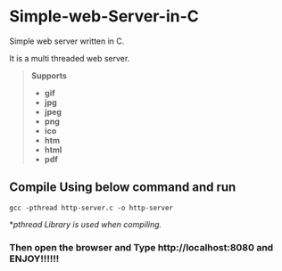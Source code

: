 
# Simple-web-Server-in-C
Simple web server written in C.

It is a multi threaded web server.

>**Supports**
>- **gif**
>- **jpg**
>- **jpeg**
>- **png**
>- **ico**
>- **htm**
>- **html**
>- **pdf**
       

## Compile Using below command and run
	gcc -pthread http-server.c -o http-server

**pthread Library is used when compiling.*

### Then open the browser and Type http://localhost:8080 and ENJOY!!!!!!
